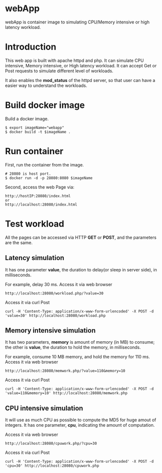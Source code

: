 # webApp #
webApp is container image to simulating CPU/Memory intensive or high latency workload.

# Introduction #
This web app is built with apache httpd and php. It can simulate  CPU intensive, Memory intensive, or High latency workload.
It can accept Get or Post requests to simulate different level of workloads.

It also enables the **mod_status** of the httpd server, so that user can have a easier way to understand the workloads.


# Build docker image #
Build a docker image.
```console
$ export imageName="webapp"
$ docker build -t $imageName .
```

# Run container #
First, run the container from the image.
```console
# 28080 is host port.
$ docker run -d -p 28080:8080 $imageName
```

Second, access the web Page via:
```console
http://hostIP:28080/index.html
or
http://localhost:28080/index.html
```

# Test workload #

All the pages can be accessed via HTTP **GET** or **POST**, and the parameters are the same.

## Latency simulation ##
It has one parameter **value**, the duration to delay(or sleep in server side), in milliseconds.

For example, delay 30 ms. Access it via web browser
```console
http://localhost:28080/workload.php/?value=30
```
Access it via curl Post
```console
curl -H 'Content-Type: application/x-www-form-urlencoded' -X POST -d 'value=30' http://localhost:28080/workload.php
```

## Memory intensive simulation ##
It has two parameters, **memory** is amount of memory (in MB) to consume; the other is **value**, the duration to hold the 
memory, in milliseconds.

For example, consume 10 MB memory, and hold the memory for 110 ms.
Access it via web browser
```console
http://localhost:28080/memwork.php/?value=110&memory=10
```
Access it via curl Post
```console
curl -H 'Content-Type: application/x-www-form-urlencoded' -X POST -d 'value=110&memory=10' http://localhost:28080/memwork.php
```

## CPU intensive simulation ##
It will use as much CPU as possible to compute the MD5 for huge amout of integers. 
It has one parameter, **cpu**, indicating the amount of computation.

Access it via web browser
```console
http://localhost:28080/cpuwork.php/?cpu=30
```
Access it via curl Post
```console
curl -H 'Content-Type: application/x-www-form-urlencoded' -X POST -d 'cpu=30' http://localhost:28080/cpuwork.php
```
